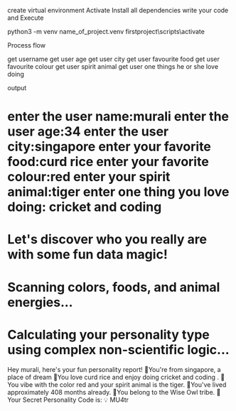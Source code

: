 create virtual environment
Activate
Install all dependencies 
write your code and Execute

python3 -m venv name_of_project.venv
firstproject\scripts\activate



Process flow

get username
get user age
get user city
get user favourite food
get user favourite colour
get user spirit animal
get user one things he or she love doing

output

enter the user name:murali
enter the user age:34
enter the user city:singapore
enter your favorite food:curd rice
enter your favorite colour:red
enter your spirit animal:tiger
enter one thing you love doing:
cricket and coding 
============================================================================================================================================
Let's discover who you really are with some fun data magic!
============================================================================================================================================
Scanning colors, foods, and animal energies...
============================================================================================================================================
 Calculating your personality type using complex non-scientific logic...
============================================================================================================================================
Hey murali, here's your fun personality report!
🌆You're from singapore, a place of dream
🍿You love curd rice and enjoy doing cricket and coding .
🎨You vibe with the color red and your spirit animal is the tiger.
📅You've lived approximately 408 months already.
🧩You belong to the Wise Owl tribe.
🔐 Your Secret Personality Code is: 💡 MU4tr